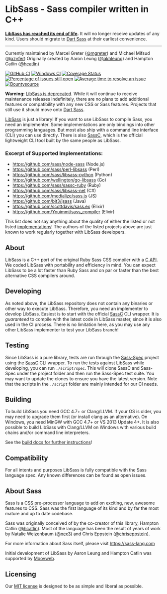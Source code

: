 LibSass - Sass compiler written in C++
======================================

**[LibSass has reached its end of life](https://sass-lang.com/blog/libsass-is-end-of-life).**
It will no longer receive updates of any kind. Users should migrate to
[Dart Sass](https://sass-lang.com/dart-sass) at their earliest convenience.

---

Currently maintained by Marcel Greter ([@mgreter]) and Michael Mifsud ([@xzyfer])
Originally created by Aaron Leung ([@akhleung]) and Hampton Catlin ([@hcatlin])

[![GitHub CI](https://github.com/sass/libsass/actions/workflows/build-and-test.yml/badge.svg)](https://github.com/sass/libsass/actions/workflows/build-and-test.yml "GitHub CI")
[![Windows CI](https://ci.appveyor.com/api/projects/status/github/sass/libsass?svg=true)](https://ci.appveyor.com/project/sass/libsass/branch/master "Appveyor CI")
[![Coverage Status](https://img.shields.io/coveralls/sass/libsass.svg)](https://coveralls.io/r/sass/libsass?branch=master "Code coverage of spec tests")
[![Percentage of issues still open](http://isitmaintained.com/badge/open/sass/libsass.svg)](http://isitmaintained.com/project/sass/libsass "Percentage of issues still open")
[![Average time to resolve an issue](http://isitmaintained.com/badge/resolution/sass/libsass.svg)](http://isitmaintained.com/project/sass/libsass "Average time to resolve an issue")
[![Bountysource](https://www.bountysource.com/badge/tracker?tracker_id=283068)](https://www.bountysource.com/trackers/283068-libsass?utm_source=283068&utm_medium=shield&utm_campaign=TRACKER_BADGE "Bountysource")

**Warning:** [LibSass is deprecated](https://sass-lang.com/blog/libsass-is-deprecated).
While it will continue to receive maintenance releases indefinitely, there are no
plans to add additional features or compatibility with any new CSS or Sass features.
Projects that still use it should move onto
[Dart Sass](https://sass-lang.com/dart-sass).

[LibSass](https://github.com/sass/libsass "LibSass GitHub Project") is just a library!
If you want to use LibSass to compile Sass, you need an implementer. Some
implementations are only bindings into other programming languages. But most also
ship with a command line interface (CLI) you can use directly. There is also
[SassC](https://github.com/sass/sassc), which is the official lightweight
CLI tool built by the same people as LibSass.

### Excerpt of Supported Implementations:

- https://github.com/sass/node-sass (Node.js)
- https://github.com/sass/perl-libsass (Perl)
- https://github.com/sass/libsass-python (Python)
- https://github.com/wellington/go-libsass (Go)
- https://github.com/sass/sassc-ruby (Ruby)
- https://github.com/sass/libsass-net (C#)
- https://github.com/medialize/sass.js (JS)
- https://github.com/bit3/jsass (Java)
- https://github.com/scottdavis/sass.ex (Elixir)
- https://github.com/Youimmi/sass_compiler (Elixir)

This list does not say anything about the quality of either the listed or not listed [implementations](docs/implementations.md)!
The authors of the listed projects above are just known to work regularly together with LibSass developers.

About
-----

LibSass is a C++ port of the original Ruby Sass CSS compiler with a [C API](docs/api-doc.md).
We coded LibSass with portability and efficiency in mind. You can expect LibSass to be a lot
faster than Ruby Sass and on par or faster than the best alternative CSS compilers around.

Developing
----------

As noted above, the LibSass repository does not contain any binaries or other way to execute
LibSass. Therefore, you need an implementer to develop LibSass. Easiest is to start with
the official [SassC](http://github.com/sass/sassc) CLI wrapper. It is *guaranteed* to compile
with the latest code in LibSass master, since it is also used in the CI process. There is no
limitation here, as you may use any other LibSass implementer to test your LibSass branch!

Testing
-------

Since LibSass is a pure library, tests are run through the [Sass-Spec](https://github.com/sass/sass-spec)
project using the [SassC](http://github.com/sass/sassc) CLI wrapper. To run the tests against LibSass while
developing, you can run `./script/spec`. This will clone SassC and Sass-Spec under the project folder and
then run the Sass-Spec test suite. You may want to update the clones to ensure you have the latest version.
Note that the scripts in the `./script` folder are mainly intended for our CI needs.

Building
--------

To build LibSass you need GCC 4.7+ or Clang/LLVM. If your OS is older, you may need to upgrade
them first (or install clang as an alternative). On Windows, you need MinGW with GCC 4.7+ or VS 2013
Update 4+. It is also possible to build LibSass with Clang/LLVM on Windows with various build chains
and/or command line interpreters.

See the [build docs for further instructions](docs/build.md)!

Compatibility
-------------

For all intents and purposes LibSass is fully compatible with the Sass language spec. Any known
differences can be found as open issues.




About Sass
----------

Sass is a CSS pre-processor language to add on exciting, new, awesome features to CSS. Sass was
the first language of its kind and by far the most mature and up to date codebase.

Sass was originally conceived of by the co-creator of this library, Hampton Catlin ([@hcatlin]).
Most of the language has been the result of years of work by Natalie Weizenbaum ([@nex3]) and
Chris Eppstein ([@chriseppstein]).

For more information about Sass itself, please visit https://sass-lang.com

Initial development of LibSass by Aaron Leung and Hampton Catlin was supported by [Moovweb](http://www.moovweb.com).

Licensing
---------

Our [MIT license](LICENSE) is designed to be as simple and liberal as possible.

[@hcatlin]: https://github.com/hcatlin
[@akhleung]: https://github.com/akhleung
[@chriseppstein]: https://github.com/chriseppstein
[@nex3]: https://github.com/nex3
[@mgreter]: https://github.com/mgreter
[@xzyfer]: https://github.com/xzyfer
